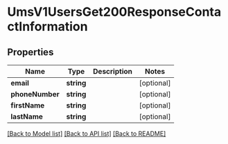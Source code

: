 # UmsV1UsersGet200ResponseContactInformation

## Properties
Name | Type | Description | Notes
------------ | ------------- | ------------- | -------------
**email** | **string** |  | [optional] 
**phoneNumber** | **string** |  | [optional] 
**firstName** | **string** |  | [optional] 
**lastName** | **string** |  | [optional] 

[[Back to Model list]](../README.md#documentation-for-models) [[Back to API list]](../README.md#documentation-for-api-endpoints) [[Back to README]](../README.md)


